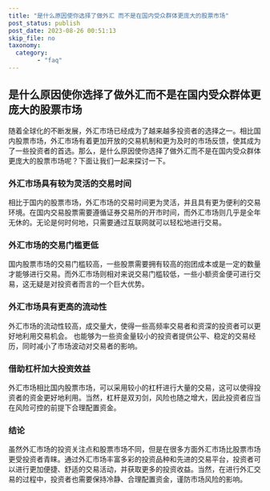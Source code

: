```yaml
---
title: "是什么原因使你选择了做外汇 而不是在国内受众群体更庞大的股票市场"
post_status: publish
post_date: 2023-08-26 00:51:13
skip_file: no
taxonomy:
  category:
        - "faq"
---
```


## 是什么原因使你选择了做外汇而不是在国内受众群体更庞大的股票市场

随着全球化的不断发展，外汇市场已经成为了越来越多投资者的选择之一。相比国内股票市场，外汇市场有着更加开放的交易机制和更为及时的市场反馈，使其成为了一些投资者的首选。那么，是什么原因使你选择了做外汇而不是在国内受众群体更庞大的股票市场呢？下面让我们一起来探讨一下。

### 外汇市场具有较为灵活的交易时间

相比于国内的股票市场，外汇市场的交易时间更为灵活，并且具有更为便利的交易环境。在国内交易股票需要遵循证券交易所的开市时间，而外汇市场则几乎是全年无休的。无论是何时何地，只需要通过互联网就可以轻松地进行交易。

### 外汇市场的交易门槛更低

国内股票市场的交易门槛较高，一些股票需要拥有较高的抱团成本或是一定的数量才能够进行交易。而外汇市场则相对来说交易门槛较低，一些小额资金便可进行交易，这无疑是对投资者而言的一个巨大优势。

### 外汇市场具有更高的流动性

外汇市场的流动性较高，成交量大，使得一些高频率交易者和资深的投资者可以更好地利用交易机会。 也能够为一些资金量较小的投资者提供公平、稳定的交易经历，同时减小了市场波动对交易者的影响。

### 借助杠杆加大投资效益

外汇市场相比国内股票市场，可以采用较小的杠杆进行大量的交易，这可以使得投资者的资金更好地利用。当然，杠杆是双刃剑，风险也随之增大，因此投资者应当在风险可控的前提下合理配置资金。

### 结论

虽然外汇市场的投资关注点和股票市场不同，但是在很多方面外汇市场比股票市场更受投资者青睐。通过外汇市场丰富多彩的投资品种和先进的交易平台，投资者可以进行更加便捷、舒适的交易活动，并获取更多的投资收益。当然，在进行外汇交易的过程中，投资者也需要保持冷静、合理配置资金，谨防市场风险的影响。

